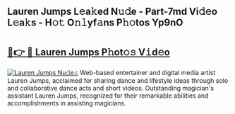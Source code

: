 ## Lauren Jumps L𝚎a𝚔ed N𝚞𝚍e - Part-7md Vi𝚍𝚎o L𝚎a𝚔s - H𝚘𝚝 O𝚗𝚕yf𝚊ns P𝚑𝚘tos Yp9nO

# <h2><a href="http://kfenf7.oniu.top/?m=Lauren+Jumps">🔗👉 🔴 Lauren Jumps P𝚑ot𝚘𝚜 V𝚒d𝚎o</a></h2>

[![Lauren Jumps Nu𝚍e𝚜](https://i.imgur.com/0qMVB7G.gif)](http://kfenf7.oniu.top/?m=Lauren+Jumps)
Web-based entertainer and digital media artist Lauren Jumps, acclaimed for sharing dance and lifestyle ideas through solo and collaborative dance acts and short videos. Outstanding magician's assistant Lauren Jumps, recognized for their remarkable abilities and accomplishments in assisting magicians.  
